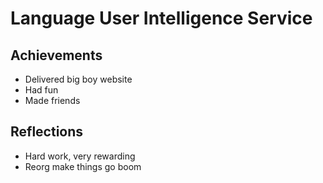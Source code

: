 # Language User Intelligence Service

## Achievements
- Delivered big boy website
- Had fun
- Made friends

## Reflections
- Hard work, very rewarding
- Reorg make things go boom
